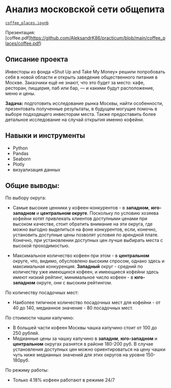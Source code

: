 # Анализ московской сети общепита
<code>[coffee_places.ipynb](https://github.com/AleksandrK86/practicum/blob/main/coffee_places/coffee_places.ipynb)</code>

Презентация: [coffee.pdf]https://github.com/AleksandrK86/practicum/blob/main/coffee_places/coffee.pdf)

## Описание проекта
Инвесторы из фонда «Shut Up and Take My Money» решили попробовать себя в новой области и открыть заведение общественного питания в Москве. Заказчики ещё не знают, что это будет за место: кафе, ресторан, пиццерия, паб или бар, — и какими будут расположение, меню и цены.

**Задача:** подготовить исследование рынка Москвы, найти особенности, презентовать полученные результаты, в будущем могущие помочь в выборе подходящего инвесторам места. Также предоставить более детальное исследование на случай открытия именно кофейни.

## Навыки и инструменты

* Python
* Pandas
* Seaborn
* Plotly
* визуализация данных

##  **Общие выводы:**

По выбору округа:

* Самые высокие ценники у кофеен-конкурентов - в **западном**, **юго-западном** и **центральном округе**. Поскольку по условию хозяева кофейни хотят привлекать клиентов доступными ценами при высоком качестве, стоит обратить внимание на эти округа, где можно выгодно выделиться на фоне конкурентов, если, конечно, установить доступные цены позволят условия по арендной плате. Конечно, при установлении доступных цен лучше выбирать места с высокой проходимостью.

* Максимальное количество кофеен при этом - в **центральном** округе, что, видимо, обусловлено высоким спросом, однако здесь и максимальная конкуренция. **Западный** округ - средний по количеству уже имеющихся кофеен, и имеющиеся кофейни здесь имеют низкий рейтинг, минимальное число кофеен - в **юго-западном** округе, они с высоким рейтингом.

По количеству посадочных мест:
* Наиболее типичное количество посадочных мест для кофейни - от 40 до 140, медианное значение - 80 посадочных мест.

По стоимости чашки капучино:
* В большей части кофеен Москвы чашка капучино стоит от 100 до 250 рублей.
* Медианные цены за чашку капучино в **западнм**, **юго-западном** и **центральном** округах разнятся в районе 180-200 руб. В случае установления доступных цен можно ориентироваться на цену чашки чуть ниже медианных значений для этих округов на уровне 150-180руб.

По режиму работы:
* Только 4.18% кофеен работают в режиме 24/7
